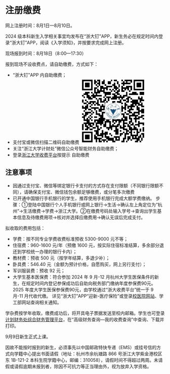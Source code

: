 # 注册缴费

网上注册时间：8月1日—8月10日。

2024 级本科新生入学相关事宜均发布在“浙大钉”APP，新生务必在规定时间内登录“浙大钉”APP，阅读《入学须知》，并按要求完成网上注册。

现场报到时间：8月18日（8:00—17:30）

报到现场不设收费点，请自助缴费，方式如下：

- “浙大钉”APP 内自助缴费；
- 支付宝或微信扫描二维码自助缴费
  ![fee](../assets/fee.webp)
- 关注“浙江大学计财处”微信公众号智能财务自助缴费；
- 登录[浙江大学收费平台](http://pay.zju.edu.cn)按提示
  自助缴费

## 注意事项

- 因通过支付宝、微信等绑定银行卡支付的方式存在支付限额（不同银行限额不同），请确保支付宝、微信钱包余额足够缴费，或分笔多次缴费
- 已开通中国银行手机银行的学生，推荐使用手机银行完成大额学费缴纳。
  步骤：①登陆中国银行个人手机银行或网上银行→生活→确认左上角定位为“杭州”→生活缴费→学费→浙江大学。②在缴费号码处输入学号→查询出学生基本信息及待缴费用项→核对并选择应缴费用→确认无误后完成支付。

拟收取的费用包括：

- 学费：按不同专业学费收费标准预收 5300-9000 元不等；
- 住宿费：960-1600 元/年（预缴 1600 元，按实际住宿标准结算，多余部分退还到学校统一办理的银行卡内）；
- 教材费：预收 500 元（按学年结算，多退少补）；
- 卧具费：546.40 元（金额为预计价格，自愿购买，网上另行支付）；
- 军训服装费：预收 92 元；
- 大学生基本医保费：符合参加 2024 年 9 月-12 月杭州大学生医保条件的新生，在规定时间内登记参保成功后自助向税务部门缴纳年度参保费90元。2025 年度大学生医保参保费90元，由学校通过“浙大收费平台”统一于 9 月-11 月代收代缴。
  详见“浙大钉”APP“迎新-医疗保险”或登录[校医院网站](http://zdyy.zju.edu.cn)、学工部网站查询相关通知。

学杂费按学年收取，缴费成功后，将开具电子票据发送至校内邮箱。学生也可登录[计划财务处综合财务管理平台](http://cwcx.zju.edu.cn)，在“高级财务查询—我的收费查询”中查询、下载并打印。

9月9日新生正式上课。

因故不能按时报到的新生，必须事先以中国邮政特快专递（EMS）或挂号信的方式向学籍中心提出书面请假（地址：杭州市余杭塘路 866 号浙江大学紫金港校区东 1B-121-2 本科生院学籍中心，邮编：310058），请假时间不得超过两周。未请假或请假逾期未报到者，除因不可抗力等正当理由外，视为放弃入学资格。
